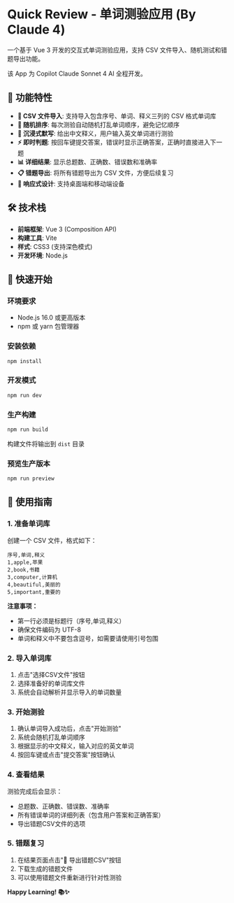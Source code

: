 # Quick Review - 单词测验应用 (By Claude 4)

一个基于 Vue 3 开发的交互式单词测验应用，支持 CSV 文件导入、随机测试和错题导出功能。

该 App 为 Copilot Claude Sonnet 4 AI 全程开发。

## 🚀 功能特性

- **📁 CSV 文件导入**: 支持导入包含序号、单词、释义三列的 CSV 格式单词库
- **🎲 随机排序**: 每次测验自动随机打乱单词顺序，避免记忆顺序
- **📝 沉浸式默写**: 给出中文释义，用户输入英文单词进行测验
- **⚡ 即时判题**: 按回车键提交答案，错误时显示正确答案，正确时直接进入下一题
- **📊 详细结果**: 显示总题数、正确数、错误数和准确率
- **📋 错题导出**: 将所有错题导出为 CSV 文件，方便后续复习
- **📱 响应式设计**: 支持桌面端和移动端设备

## 🛠️ 技术栈

- **前端框架**: Vue 3 (Composition API)
- **构建工具**: Vite
- **样式**: CSS3 (支持深色模式)
- **开发环境**: Node.js

## 🚀 快速开始

### 环境要求

- Node.js 16.0 或更高版本
- npm 或 yarn 包管理器

### 安装依赖

```bash
npm install
```

### 开发模式

```bash
npm run dev
```

### 生产构建

```bash
npm run build
```

构建文件将输出到 `dist` 目录

### 预览生产版本

```bash
npm run preview
```

## 📖 使用指南

### 1. 准备单词库

创建一个 CSV 文件，格式如下：

```csv
序号,单词,释义
1,apple,苹果
2,book,书籍
3,computer,计算机
4,beautiful,美丽的
5,important,重要的
```

**注意事项：**
- 第一行必须是标题行（序号,单词,释义）
- 确保文件编码为 UTF-8
- 单词和释义中不要包含逗号，如需要请使用引号包围

### 2. 导入单词库

1. 点击"选择CSV文件"按钮
2. 选择准备好的单词库文件
3. 系统会自动解析并显示导入的单词数量

### 3. 开始测验

1. 确认单词导入成功后，点击"开始测验"
2. 系统会随机打乱单词顺序
3. 根据显示的中文释义，输入对应的英文单词
4. 按回车键或点击"提交答案"按钮确认

### 4. 查看结果

测验完成后会显示：
- 总题数、正确数、错误数、准确率
- 所有错误单词的详细列表（包含用户答案和正确答案）
- 导出错题CSV文件的选项

### 5. 错题复习

1. 在结果页面点击"📄 导出错题CSV"按钮
2. 下载生成的错题文件
3. 可以使用错题文件重新进行针对性测验

**Happy Learning! 📚✨**